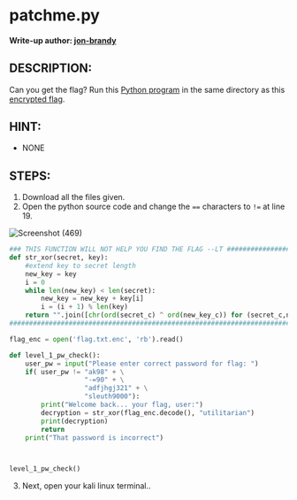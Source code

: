 # patchme.py
#### Write-up author: [jon-brandy](https://github.com/jon-brandy)
## DESCRIPTION:
Can you get the flag? 
Run this [Python program](https://github.com/jon-brandy/CTF-WRITE-UP/blob/1f51cc14bfed6189105a338961ca86922fb090ed/Asset/patchme.py/patchme.flag.py) in the same directory as this [encrypted flag](https://github.com/jon-brandy/CTF-WRITE-UP/blob/1f51cc14bfed6189105a338961ca86922fb090ed/Asset/patchme.py/flag.txt.enc).
## HINT:
- NONE
## STEPS:
1. Download all the files given.
2. Open the python source code and change the `==` characters to `!=` at line 19.

![Screenshot (469)](https://user-images.githubusercontent.com/70703371/175041104-42eff94f-c6c5-4caf-8ab2-5056b195a7f3.png)

```python
### THIS FUNCTION WILL NOT HELP YOU FIND THE FLAG --LT ########################
def str_xor(secret, key):
    #extend key to secret length
    new_key = key
    i = 0
    while len(new_key) < len(secret):
        new_key = new_key + key[i]
        i = (i + 1) % len(key)        
    return "".join([chr(ord(secret_c) ^ ord(new_key_c)) for (secret_c,new_key_c) in zip(secret,new_key)])
###############################################################################

flag_enc = open('flag.txt.enc', 'rb').read()

def level_1_pw_check():
    user_pw = input("Please enter correct password for flag: ")
    if( user_pw != "ak98" + \
                   "-=90" + \
                   "adfjhgj321" + \
                   "sleuth9000"):
        print("Welcome back... your flag, user:")
        decryption = str_xor(flag_enc.decode(), "utilitarian")
        print(decryption)
        return
    print("That password is incorrect")



level_1_pw_check()

```

3. Next, open your kali linux terminal..
